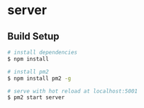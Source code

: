 # server

## Build Setup

```bash
# install dependencies
$ npm install

# install pm2
$ npm install pm2 -g

# serve with hot reload at localhost:5001
$ pm2 start server 


